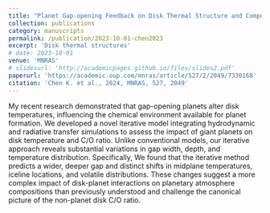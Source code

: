 ```yaml
---
title: "Planet Gap-opening Feedback on Disk Thermal Structure and Composition"
collection: publications
category: manuscripts
permalink: /publication/2023-10-01-chen2023
excerpt: 'Disk thermal structures'
# date: 2023-10-01
venue: 'MNRAS'
# slidesurl: 'http://academicpages.github.io/files/slides2.pdf'
paperurl: 'https://academic.oup.com/mnras/article/527/2/2049/7330168'
citation: 'Chen K. et al., 2024, MNRAS, 527, 2049'
---
```


My recent research demonstrated that gap-opening planets alter disk temperatures, influencing the chemical environment available for planet formation. We developed a novel iterative model integrating hydrodynamic and radiative transfer simulations to assess the impact of giant planets on disk temperature and C/O ratio. Unlike conventional models, our iterative approach reveals substantial variations in gap width, depth, and temperature distribution. Specifically, We found that the iterative method predicts a wider, deeper gap and distinct shifts in midplane temperatures, iceline locations, and volatile distributions. These changes suggest a more complex impact of disk-planet interactions on planetary atmosphere compositions than previously understood and challenge the canonical picture of the non-planet
disk C/O ratio.